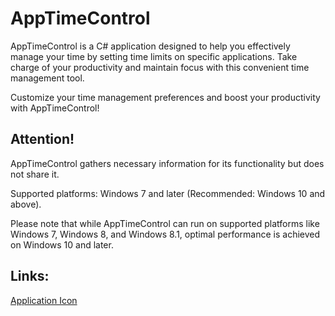 ﻿# AppTimeControl

AppTimeControl is a C# application designed to help you effectively manage your time by setting time limits on specific applications. Take charge of your productivity and maintain focus with this convenient time management tool.

Customize your time management preferences and boost your productivity with AppTimeControl!

## Attention!

AppTimeControl gathers necessary information for its functionality but does not share it.  

Supported platforms: Windows 7 and later (Recommended: Windows 10 and above).

Please note that while AppTimeControl can run on supported platforms like Windows 7, Windows 8, and Windows 8.1, optimal performance is achieved on Windows 10 and later.

## Links:
[Application Icon](https://www.iconfinder.com/iconsets/circle-icons-1)
